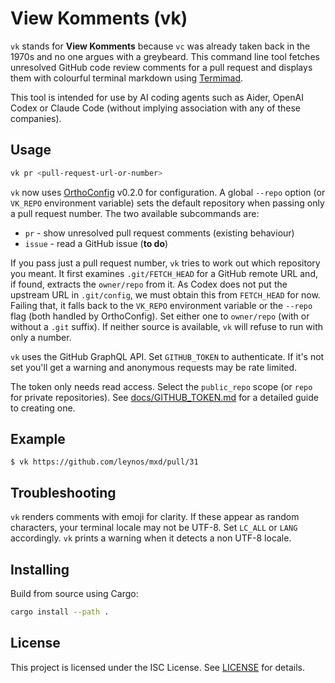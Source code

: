 # View Komments (vk)

`vk` stands for **View Komments** because `vc` was already taken back in the 1970s and no one argues with a greybeard. This command line tool fetches unresolved GitHub code review comments for a pull request and displays them with colourful terminal markdown using [Termimad](https://crates.io/crates/termimad).

This tool is intended for use by AI coding agents such as Aider, OpenAI Codex or Claude Code (without implying association with any of these companies).

## Usage

```bash
vk pr <pull-request-url-or-number>
```

`vk` now uses [OrthoConfig](https://github.com/leynos/ortho-config) v0.2.0 for
configuration. A global `--repo` option (or `VK_REPO` environment variable)
sets the default repository when passing only a pull request number. The two
available subcommands are:

* `pr` - show unresolved pull request comments (existing behaviour)
* `issue` - read a GitHub issue (**to do**)

If you pass just a pull request number, `vk` tries to work out which
repository you meant. It first examines `.git/FETCH_HEAD` for a GitHub remote
URL and, if found, extracts the `owner/repo` from it. As Codex does not put the
upstream URL in `.git/config`, we must obtain this from `FETCH_HEAD` for now.
Failing that, it falls back to the `VK_REPO` environment variable or the
`--repo` flag (both handled by OrthoConfig). Set either one to `owner/repo`
(with or without a `.git` suffix). If neither source is available, `vk` will
refuse to run with only a number.

`vk` uses the GitHub GraphQL API. Set `GITHUB_TOKEN` to authenticate. If it's not
set you'll get a warning and anonymous requests may be rate limited.

The token only needs read access. Select the `public_repo` scope (or `repo` for
private repositories). See [docs/GITHUB_TOKEN.md](docs/GITHUB_TOKEN.md) for a
detailed guide to creating one.

## Example

```
$ vk https://github.com/leynos/mxd/pull/31
```

## Troubleshooting

`vk` renders comments with emoji for clarity. If these appear as random
characters, your terminal locale may not be UTF-8. Set `LC_ALL` or `LANG`
accordingly. `vk` prints a warning when it detects a non UTF-8 locale.

## Installing

Build from source using Cargo:

```bash
cargo install --path .
```

## License

This project is licensed under the ISC License. See [LICENSE](LICENSE) for details.
